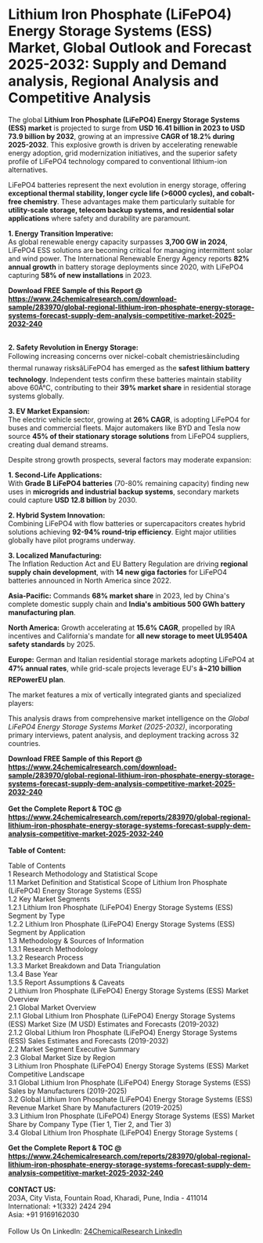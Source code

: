 <h1>Lithium Iron Phosphate (LiFePO4) Energy Storage Systems (ESS) Market, Global Outlook and Forecast 2025-2032: Supply and Demand analysis, Regional Analysis and Competitive Analysis</h1><p>The global <strong>Lithium Iron Phosphate (LiFePO4) Energy Storage Systems (ESS) market</strong> is projected to surge from <strong>USD 16.41 billion in 2023 to USD 73.9 billion by 2032</strong>, growing at an impressive <strong>CAGR of 18.2% during 2025-2032</strong>. This explosive growth is driven by accelerating renewable energy adoption, grid modernization initiatives, and the superior safety profile of LiFePO4 technology compared to conventional lithium-ion alternatives.</p><p>LiFePO4 batteries represent the next evolution in energy storage, offering <strong>exceptional thermal stability, longer cycle life (&gt;6000 cycles), and cobalt-free chemistry</strong>. These advantages make them particularly suitable for <strong>utility-scale storage, telecom backup systems, and residential solar applications</strong> where safety and durability are paramount.</p><p><strong>1. Energy Transition Imperative:</strong><br>
As global renewable energy capacity surpasses <strong>3,700 GW in 2024</strong>, LiFePO4 ESS solutions are becoming critical for managing intermittent solar and wind power. The International Renewable Energy Agency reports <strong>82% annual growth</strong> in battery storage deployments since 2020, with LiFePO4 capturing <strong>58% of new installations</strong> in 2023.</p><div><b>Download FREE Sample of this Report @ 
            <a href="https://www.24chemicalresearch.com/download-sample/283970/global-regional-lithium-iron-phosphate-energy-storage-systems-forecast-supply-dem-analysis-competitive-market-2025-2032-240">
            https://www.24chemicalresearch.com/download-sample/283970/global-regional-lithium-iron-phosphate-energy-storage-systems-forecast-supply-dem-analysis-competitive-market-2025-2032-240</a></b></div><br><p><strong>2. Safety Revolution in Energy Storage:</strong><br>
Following increasing concerns over nickel-cobalt chemistriesâincluding thermal runaway risksâLiFePO4 has emerged as the <strong>safest lithium battery technology</strong>. Independent tests confirm these batteries maintain stability above 60Â°C, contributing to their <strong>39% market share</strong> in residential storage systems globally.</p><p><strong>3. EV Market Expansion:</strong><br>
The electric vehicle sector, growing at <strong>26% CAGR</strong>, is adopting LiFePO4 for buses and commercial fleets. Major automakers like BYD and Tesla now source <strong>45% of their stationary storage solutions</strong> from LiFePO4 suppliers, creating dual demand streams.</p><p>Despite strong growth prospects, several factors may moderate expansion:</p><p><strong>1. Second-Life Applications:</strong><br>
With <strong>Grade B LiFePO4 batteries</strong> (70-80% remaining capacity) finding new uses in <strong>microgrids and industrial backup systems</strong>, secondary markets could capture <strong>USD 12.8 billion</strong> by 2030.</p><p><strong>2. Hybrid System Innovation:</strong><br>
Combining LiFePO4 with flow batteries or supercapacitors creates hybrid solutions achieving <strong>92-94% round-trip efficiency</strong>. Eight major utilities globally have pilot programs underway.</p><p><strong>3. Localized Manufacturing:</strong><br>
The Inflation Reduction Act and EU Battery Regulation are driving <strong>regional supply chain development</strong>, with <strong>14 new giga factories</strong> for LiFePO4 batteries announced in North America since 2022.</p><p><strong>Asia-Pacific:</strong> Commands <strong>68% market share</strong> in 2023, led by China's complete domestic supply chain and <strong>India's ambitious 500 GWh battery manufacturing plan</strong>.</p><p><strong>North America:</strong> Growth accelerating at <strong>15.6% CAGR</strong>, propelled by IRA incentives and California's mandate for <strong>all new storage to meet UL9540A safety standards</strong> by 2025.</p><p><strong>Europe:</strong> German and Italian residential storage markets adopting LiFePO4 at <strong>47% annual rates</strong>, while grid-scale projects leverage EU's <strong>â¬210 billion REPowerEU plan</strong>.</p><p>The market features a mix of vertically integrated giants and specialized players:</p><p>This analysis draws from comprehensive market intelligence on the <em>Global LiFePO4 Energy Storage Systems Market (2025-2032)</em>, incorporating primary interviews, patent analysis, and deployment tracking across 32 countries.</p><div><b>Download FREE Sample of this Report @ 
            <a href="https://www.24chemicalresearch.com/download-sample/283970/global-regional-lithium-iron-phosphate-energy-storage-systems-forecast-supply-dem-analysis-competitive-market-2025-2032-240">
            https://www.24chemicalresearch.com/download-sample/283970/global-regional-lithium-iron-phosphate-energy-storage-systems-forecast-supply-dem-analysis-competitive-market-2025-2032-240</a></b></div><br><div><b>Get the Complete Report & TOC @ 
            <a href="https://www.24chemicalresearch.com/reports/283970/global-regional-lithium-iron-phosphate-energy-storage-systems-forecast-supply-dem-analysis-competitive-market-2025-2032-240">
            https://www.24chemicalresearch.com/reports/283970/global-regional-lithium-iron-phosphate-energy-storage-systems-forecast-supply-dem-analysis-competitive-market-2025-2032-240</a></b></div><br>
            <b>Table of Content:</b><p>Table of Contents<br />
1 Research Methodology and Statistical Scope<br />
1.1 Market Definition and Statistical Scope of Lithium Iron Phosphate (LiFePO4) Energy Storage Systems (ESS)<br />
1.2 Key Market Segments<br />
1.2.1 Lithium Iron Phosphate (LiFePO4) Energy Storage Systems (ESS) Segment by Type<br />
1.2.2 Lithium Iron Phosphate (LiFePO4) Energy Storage Systems (ESS) Segment by Application<br />
1.3 Methodology & Sources of Information<br />
1.3.1 Research Methodology<br />
1.3.2 Research Process<br />
1.3.3 Market Breakdown and Data Triangulation<br />
1.3.4 Base Year<br />
1.3.5 Report Assumptions & Caveats<br />
2 Lithium Iron Phosphate (LiFePO4) Energy Storage Systems (ESS) Market Overview<br />
2.1 Global Market Overview<br />
2.1.1 Global Lithium Iron Phosphate (LiFePO4) Energy Storage Systems (ESS) Market Size (M USD) Estimates and Forecasts (2019-2032)<br />
2.1.2 Global Lithium Iron Phosphate (LiFePO4) Energy Storage Systems (ESS) Sales Estimates and Forecasts (2019-2032)<br />
2.2 Market Segment Executive Summary<br />
2.3 Global Market Size by Region<br />
3 Lithium Iron Phosphate (LiFePO4) Energy Storage Systems (ESS) Market Competitive Landscape<br />
3.1 Global Lithium Iron Phosphate (LiFePO4) Energy Storage Systems (ESS) Sales by Manufacturers (2019-2025)<br />
3.2 Global Lithium Iron Phosphate (LiFePO4) Energy Storage Systems (ESS) Revenue Market Share by Manufacturers (2019-2025)<br />
3.3 Lithium Iron Phosphate (LiFePO4) Energy Storage Systems (ESS) Market Share by Company Type (Tier 1, Tier 2, and Tier 3)<br />
3.4 Global Lithium Iron Phosphate (LiFePO4) Energy Storage Systems (</p><div><b>Get the Complete Report & TOC @ 
            <a href="https://www.24chemicalresearch.com/reports/283970/global-regional-lithium-iron-phosphate-energy-storage-systems-forecast-supply-dem-analysis-competitive-market-2025-2032-240">
            https://www.24chemicalresearch.com/reports/283970/global-regional-lithium-iron-phosphate-energy-storage-systems-forecast-supply-dem-analysis-competitive-market-2025-2032-240</a></b></div><br><b>CONTACT US:</b><br>
            203A, City Vista, Fountain Road, Kharadi, Pune, India - 411014<br>
            International: +1(332) 2424 294<br>
            Asia: +91 9169162030 <br><br>
            Follow Us On LinkedIn: <a href="https://www.linkedin.com/company/24chemicalresearch/">24ChemicalResearch LinkedIn</a>